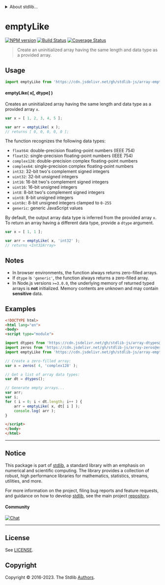 <!--

@license Apache-2.0

Copyright (c) 2023 The Stdlib Authors.

Licensed under the Apache License, Version 2.0 (the "License");
you may not use this file except in compliance with the License.
You may obtain a copy of the License at

   http://www.apache.org/licenses/LICENSE-2.0

Unless required by applicable law or agreed to in writing, software
distributed under the License is distributed on an "AS IS" BASIS,
WITHOUT WARRANTIES OR CONDITIONS OF ANY KIND, either express or implied.
See the License for the specific language governing permissions and
limitations under the License.

-->


<details>
  <summary>
    About stdlib...
  </summary>
  <p>We believe in a future in which the web is a preferred environment for numerical computation. To help realize this future, we've built stdlib. stdlib is a standard library, with an emphasis on numerical and scientific computation, written in JavaScript (and C) for execution in browsers and in Node.js.</p>
  <p>The library is fully decomposable, being architected in such a way that you can swap out and mix and match APIs and functionality to cater to your exact preferences and use cases.</p>
  <p>When you use stdlib, you can be absolutely certain that you are using the most thorough, rigorous, well-written, studied, documented, tested, measured, and high-quality code out there.</p>
  <p>To join us in bringing numerical computing to the web, get started by checking us out on <a href="https://github.com/stdlib-js/stdlib">GitHub</a>, and please consider <a href="https://opencollective.com/stdlib">financially supporting stdlib</a>. We greatly appreciate your continued support!</p>
</details>

# emptyLike

[![NPM version][npm-image]][npm-url] [![Build Status][test-image]][test-url] [![Coverage Status][coverage-image]][coverage-url] <!-- [![dependencies][dependencies-image]][dependencies-url] -->

> Create an uninitialized array having the same length and data type as a provided array.

<!-- Section to include introductory text. Make sure to keep an empty line after the intro `section` element and another before the `/section` close. -->

<section class="intro">

</section>

<!-- /.intro -->

<!-- Package usage documentation. -->



<section class="usage">

## Usage

```javascript
import emptyLike from 'https://cdn.jsdelivr.net/gh/stdlib-js/array-empty-like@esm/index.mjs';
```

#### emptyLike( x\[, dtype] )

Creates an uninitialized array having the same length and data type as a provided array `x`.

```javascript
var x = [ 1, 2, 3, 4, 5 ];

var arr = emptyLike( x );
// returns [ 0, 0, 0, 0, 0 ];
```

The function recognizes the following data types:

-   `float64`: double-precision floating-point numbers (IEEE 754)
-   `float32`: single-precision floating-point numbers (IEEE 754)
-   `complex128`: double-precision complex floating-point numbers
-   `complex64`: single-precision complex floating-point numbers
-   `int32`: 32-bit two's complement signed integers
-   `uint32`: 32-bit unsigned integers
-   `int16`: 16-bit two's complement signed integers
-   `uint16`: 16-bit unsigned integers
-   `int8`: 8-bit two's complement signed integers
-   `uint8`: 8-bit unsigned integers
-   `uint8c`: 8-bit unsigned integers clamped to `0-255`
-   `generic`: generic JavaScript values

By default, the output array data type is inferred from the provided array `x`. To return an array having a different data type, provide a `dtype` argument.

```javascript
var x = [ 1, 1 ];

var arr = emptyLike( x, 'int32' );
// returns <Int32Array>
```

</section>

<!-- /.usage -->

<!-- Package usage notes. Make sure to keep an empty line after the `section` element and another before the `/section` close. -->

<section class="notes">

## Notes

-   In browser environments, the function always returns zero-filled arrays.
-   If `dtype` is `'generic'`, the function always returns a zero-filled array.
-   In Node.js versions `>=3.0.0`, the underlying memory of returned typed arrays is **not** initialized. Memory contents are unknown and may contain **sensitive** data.

</section>

<!-- /.notes -->

<!-- Package usage examples. -->

<section class="examples">

## Examples

<!-- eslint no-undef: "error" -->

```html
<!DOCTYPE html>
<html lang="en">
<body>
<script type="module">

import dtypes from 'https://cdn.jsdelivr.net/gh/stdlib-js/array-dtypes@esm/index.mjs';
import zeros from 'https://cdn.jsdelivr.net/gh/stdlib-js/array-zeros@esm/index.mjs';
import emptyLike from 'https://cdn.jsdelivr.net/gh/stdlib-js/array-empty-like@esm/index.mjs';

// Create a zero-filled array:
var x = zeros( 4, 'complex128' );

// Get a list of array data types:
var dt = dtypes();

// Generate empty arrays...
var arr;
var i;
for ( i = 0; i < dt.length; i++ ) {
    arr = emptyLike( x, dt[ i ] );
    console.log( arr );
}

</script>
</body>
</html>
```

</section>

<!-- /.examples -->

<!-- Section to include cited references. If references are included, add a horizontal rule *before* the section. Make sure to keep an empty line after the `section` element and another before the `/section` close. -->

<section class="references">

</section>

<!-- /.references -->

<!-- Section for related `stdlib` packages. Do not manually edit this section, as it is automatically populated. -->

<section class="related">

</section>

<!-- /.related -->

<!-- Section for all links. Make sure to keep an empty line after the `section` element and another before the `/section` close. -->


<section class="main-repo" >

* * *

## Notice

This package is part of [stdlib][stdlib], a standard library with an emphasis on numerical and scientific computing. The library provides a collection of robust, high performance libraries for mathematics, statistics, streams, utilities, and more.

For more information on the project, filing bug reports and feature requests, and guidance on how to develop [stdlib][stdlib], see the main project [repository][stdlib].

#### Community

[![Chat][chat-image]][chat-url]

---

## License

See [LICENSE][stdlib-license].


## Copyright

Copyright &copy; 2016-2023. The Stdlib [Authors][stdlib-authors].

</section>

<!-- /.stdlib -->

<!-- Section for all links. Make sure to keep an empty line after the `section` element and another before the `/section` close. -->

<section class="links">

[npm-image]: http://img.shields.io/npm/v/@stdlib/array-empty-like.svg
[npm-url]: https://npmjs.org/package/@stdlib/array-empty-like

[test-image]: https://github.com/stdlib-js/array-empty-like/actions/workflows/test.yml/badge.svg?branch=v0.1.0
[test-url]: https://github.com/stdlib-js/array-empty-like/actions/workflows/test.yml?query=branch:v0.1.0

[coverage-image]: https://img.shields.io/codecov/c/github/stdlib-js/array-empty-like/main.svg
[coverage-url]: https://codecov.io/github/stdlib-js/array-empty-like?branch=main

<!--

[dependencies-image]: https://img.shields.io/david/stdlib-js/array-empty-like.svg
[dependencies-url]: https://david-dm.org/stdlib-js/array-empty-like/main

-->

[chat-image]: https://img.shields.io/gitter/room/stdlib-js/stdlib.svg
[chat-url]: https://app.gitter.im/#/room/#stdlib-js_stdlib:gitter.im

[stdlib]: https://github.com/stdlib-js/stdlib

[stdlib-authors]: https://github.com/stdlib-js/stdlib/graphs/contributors

[umd]: https://github.com/umdjs/umd
[es-module]: https://developer.mozilla.org/en-US/docs/Web/JavaScript/Guide/Modules

[deno-url]: https://github.com/stdlib-js/array-empty-like/tree/deno
[umd-url]: https://github.com/stdlib-js/array-empty-like/tree/umd
[esm-url]: https://github.com/stdlib-js/array-empty-like/tree/esm
[branches-url]: https://github.com/stdlib-js/array-empty-like/blob/main/branches.md

[stdlib-license]: https://raw.githubusercontent.com/stdlib-js/array-empty-like/main/LICENSE

</section>

<!-- /.links -->
